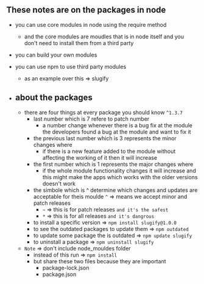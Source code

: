 ## These notes are on the packages in node 

- you can use core modules in node using the require method 
  - and the core modules are moudles that is in node itself and you don't need to install them from a third party 
- you can build your own modules
- you can use npm to use third party modules 
  - as an example over this => slugify

- ## about the packages
  - there are four things at every package you should know `^1.3.7`
    - last number which is 7 refere to patch number
      - a number change whenever there is a bug fix at the module the developers found a bug at the module and want to fix it
    - the previous last number which is 3 represents the minor changes where
      - if there is a new feature added to the module without affecting the working of it then it will increase
    - the first number which is 1 represents the major changes where
      - if the whole module functionality changes it will increase and this might make the apps which works with the older versions doesn't work
    - the simbole which is ^ determine which changes and updates are acceptable for theis moulde `^` => means we accept minor and patch releases
      - `~` => this is for patch releases `and it's the safest`
      - `*` => this is for all releases `and it's dangrous`
    - to install a specific version => `npm install slugify@1.0.0`
    - to see the outdated packages to update them => `npm outdated`
    - to update some package the is outdated => `npm update slugify`
    - to uninstall a package => `npm uninstall slugify`
  - `Note` => don't include node_mouldes folder 
    - instead of this run => `npm install`
    - but share these two files because they are important
      - package-lock.json
      - package.json

